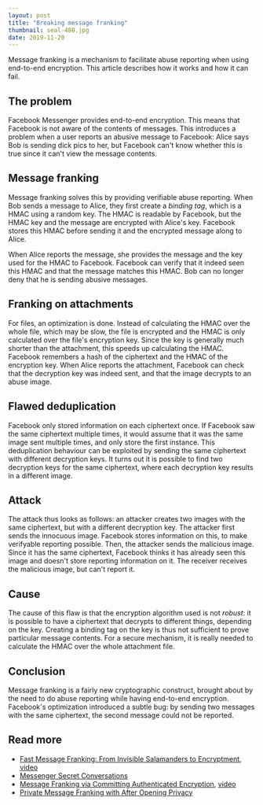 ```yaml
---
layout: post
title: "Breaking message franking"
thumbnail: seal-480.jpg
date: 2019-11-20
---
```


Message franking is a mechanism to facilitate abuse reporting when using end-to-end encryption. This article describes how it works and how it can fail.

## The problem

Facebook Messenger provides end-to-end encryption. This means that Facebook is not aware of the contents of messages. This introduces a problem when a user reports an abusive message to Facebook: Alice says Bob is sending dick pics to her, but Facebook can't know whether this is true since it can't view the message contents.

## Message franking

Message franking solves this by providing verifiable abuse reporting. When Bob sends a message to Alice, they first create a *binding tag*, which is a HMAC using a random key. The HMAC is readable by Facebook, but the HMAC key and the message are encrypted with Alice's key. Facebook stores this HMAC before sending it and the encrypted message along to Alice. 

When Alice reports the message, she provides the message and the key used for the HMAC to Facebook. Facebook can verify that it indeed seen this HMAC and that the message matches this HMAC. Bob can no longer deny that he is sending abusive messages.

## Franking on attachments

For files, an optimization is done. Instead of calculating the HMAC over the whole file, which may be slow, the file is encrypted and the HMAC is only calculated over the file's encryption key. Since the key is generally much shorter than the attachment, this speeds up calculating the HMAC. Facebook remembers a hash of the ciphertext and the HMAC of the encryption key. When Alice reports the attachment, Facebook can check that the decryption key was indeed sent, and that the image decrypts to an abuse image.

## Flawed deduplication

Facebook only stored information on each ciphertext once. If Facebook saw the same ciphertext multiple times, it would assume that it was the same image sent multiple times, and only store the first instance. This deduplication behaviour can be exploited by sending the same ciphertext with different decryption keys. It turns out it is possible to find two decryption keys for the same ciphertext, where each decryption key results in a different image.

## Attack

The attack thus looks as follows: an attacker creates two images with the same ciphertext, but with a different decryption key. The attacker first sends the innocuous image. Facebook stores information on this, to make verifyable reporting possible. Then, the attacker sends the malicious image. Since it has the same ciphertext, Facebook thinks it has already seen this image and doesn't store reporting information on it. The receiver receives the malicious image, but can't report it.

## Cause

The cause of this flaw is that the encryption algorithm used is not *robust*: it is possible to have a ciphertext that decrypts to different things, depending on the key. Creating a binding tag on the key is thus not sufficient to prove particular message contents. For a secure mechanism, it is really needed to calculate the HMAC over the whole attachment file.

## Conclusion

Message franking is a fairly new cryptographic construct, brought about by the need to do abuse reporting while having end-to-end encryption. Facebook's optimization introduced a subtle bug: by sending two messages with the same ciphertext, the second message could not be reported.

## Read more

* [Fast Message Franking: From Invisible Salamanders to Encryptment](https://eprint.iacr.org/2019/016.pdf), [video](https://www.youtube.com/watch?v=9xePC0Tyeuc&t=2952s)
* [Messenger Secret Conversations](https://fbnewsroomus.files.wordpress.com/2016/07/secret_conversations_whitepaper-1.pdf)
* [Message Franking via Committing Authenticated Encryption](https://eprint.iacr.org/2017/664.pdf), [video](https://www.youtube.com/watch?v=ky9nRIl_TqY)
* [Private Message Franking with After Opening Privacy](https://eprint.iacr.org/2018/938.pdf)
